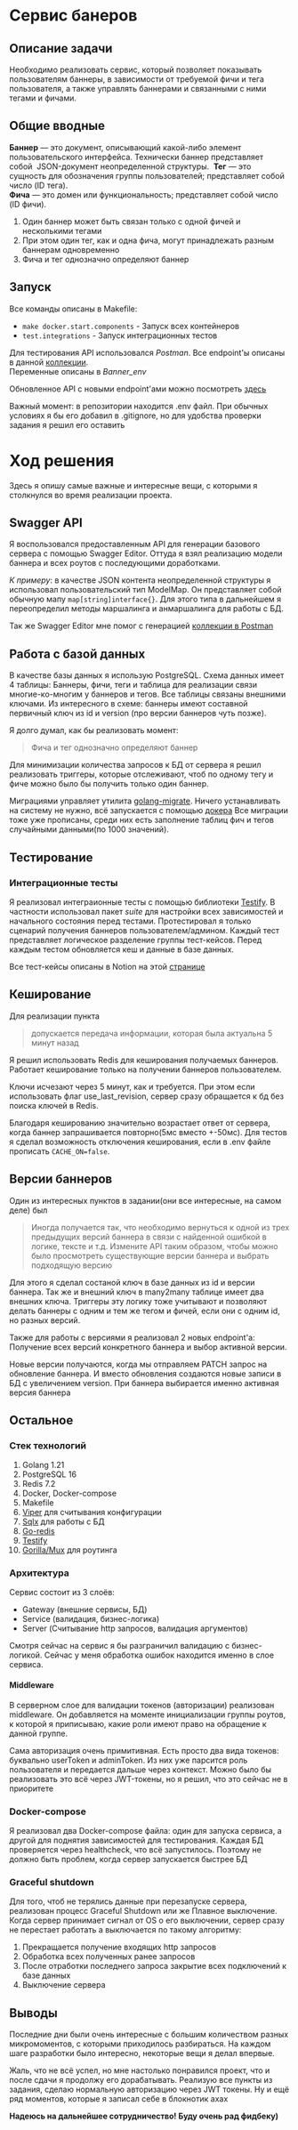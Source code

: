 # Сервис банеров
## Описание задачи
Необходимо реализовать сервис, который позволяет показывать пользователям баннеры, в зависимости от требуемой фичи и тега пользователя, а также управлять баннерами и связанными с ними тегами и фичами.
## Общие вводные
**Баннер** — это документ, описывающий какой-либо элемент пользовательского интерфейса. Технически баннер представляет собой  JSON-документ неопределенной структуры. 
**Тег** — это сущность для обозначения группы пользователей; представляет собой число (ID тега).\
**Фича** — это домен или функциональность; представляет собой число (ID фичи).

1. Один баннер может быть связан только с одной фичей и несколькими тегами
2. При этом один тег, как и одна фича, могут принадлежать разным баннерам одновременно
3. Фича и тег однозначно определяют баннер

## Запуск
Все команды описаны в Makefile:
- `make docker.start.components` - Запуск всех контейнеров
- `test.integrations` - Запуск интеграционных тестов

Для тестирования API использовался *Postman*. Все endpoint'ы описаны в данной 
[коллекции](https://www.postman.com/joint-operations-operator-99149269/workspace/banner-service/collection/28284200-aea595ab-78ed-4fd8-8ba7-7cf0148ac5c3?action=share&creator=28284200&active-environment=28284200-59b311d7-fdb3-4d47-bf6f-489278018443).\
Переменные описаны в *Banner_env* 

Обновленное API с новыми endpoint'ами можно посмотреть [здесь](./api/api.yaml)

Важный момент: в репозитории находится .env файл. 
При обычных условиях я бы его добавил в .gitignore, но для удобства проверки задания я решил его оставить 

# Ход решения
Здесь я опишу самые важные и интересные вещи, с которыми я столкнулся во время реализации проекта.

## Swagger API
Я воспользовался предоставленным API для генерации базового сервера с помощью Swagger Editor. 
Оттуда я взял реализацию модели баннера и всех роутов с последующими доработками.

*К примеру*: в качестве JSON контента неопределенной структуры я использовал пользовательский тип ModelMap. 
Он представляет собой обычную мапу `map[string]interface{}`. 
Для этого типа в дальнейшем я переопределил методы маршалинга и анмаршалинга для работы с БД.

Так же Swagger Editor мне помог с генерацией [коллекции в Postman](https://www.postman.com/joint-operations-operator-99149269/workspace/banner-service/collection/28284200-aea595ab-78ed-4fd8-8ba7-7cf0148ac5c3?action=share&creator=28284200&active-environment=28284200-59b311d7-fdb3-4d47-bf6f-489278018443)

## Работа с базой данных
В качестве базы данных я использую PostgreSQL. 
Схема данных имеет 4 таблицы: 
Баннеры, фичи, теги и таблица для реализации связи многие-ко-многим у баннеров и тегов. Все таблицы связаны внешними ключами.
Из интересного в схеме: баннеры имеют составной первичный ключ из id и version (про версии баннеров чуть позже).

Я долго думал, как бы реализовать момент:
> Фича и тег однозначно определяют баннер

Для минимизации количества запросов к БД от сервера я решил реализовать триггеры, 
которые отслеживают, чтоб по одному тегу и фиче можно было бы получить только один баннер.

Миграциями управляет утилита [golang-migrate](https://github.com/golang-migrate/migrate). 
Ничего устанавливать на систему не нужно, всё запускается с помощью [докера](./docker-compose.yml)
Все миграции тоже уже прописаны, среди них есть заполнение таблиц фич и тегов случайными данными(по 1000 значений).

## Тестирование
### Интеграционные тесты
Я реализовал интеграионные тесты с помощью библиотеки [Testify](https://github.com/stretchr/testify). 
В частности использовал пакет _suite_ для настройки всех зависимостей и начального состояния перед тестами. 
Протестировал я только сценарий получения баннеров пользователем/админом. 
Каждый тест представляет логическое разделение группы тест-кейсов. Перед каждым тестом обновляется кеш и данные в базе данных.

Все тест-кейсы описаны в Notion на этой [странице](https://longing-empress-1f5.notion.site/e3d9831789374f8788d6131b0f31ea3b?v=9ac0235a7e4248ff8f0c1b3c1db36956)

## Кеширование
Для реализации пункта 
> допускается передача информации, которая была актуальна 5 минут назад

Я решил использовать Redis для кеширования получаемых баннеров. 
Работает кеширование только на получении баннеров пользователем.

Ключи исчезают через 5 минут, как и требуется. При этом если использовать флаг use_last_revision, 
сервер сразу обращается к бд без поиска ключей в Redis. 

Благодаря кешированию значительно возрастает ответ от сервера, когда баннер запрашивается повторно(5мс вместо +-50мс). 
Для тестов я сделал возможность отключения кеширования, если в .env файле прописать `CACHE_ON=false`.

## Версии баннеров

Один из интересных пунктов в задании(они все интересные, на самом деле) был

> Иногда получается так, что необходимо вернуться к одной из трех предыдущих версий баннера в связи с найденной ошибкой в логике, 
> тексте и т.д.  Измените API таким образом, чтобы можно было просмотреть существующие версии баннера и выбрать подходящую версию

Для этого я сделал состаной ключ в базе данных из id и версии баннера. 
Так же и внешний ключ в many2many таблице имеет два внешних ключа. Триггеры эту логику тоже учитывают и позволяют делать 
баннеры с одним и тем же тегом и фичей, если они с одним id, но разных версий.

Также для работы с версиями я реализовал 2 новых endpoint'а: 
Получение всех версий конкретного баннера и выбор активной версии.

Новые версии получаются, когда мы отправляем PATCH запрос на обновление баннера. 
И вместо обновления создаются новые записи в БД с увеличением version. 
При баннера выбирается именно активная версия баннера

## Остальное
### Стек технологий
1. Golang 1.21
2. PostgreSQL 16
3. Redis 7.2
4. Docker, Docker-compose
5. Makefile
6. [Viper](https://github.com/spf13/viper) для считывания конфигурации
7. [Sqlx](https://github.com/jmoiron/sqlx) для работы с БД
8. [Go-redis](https://github.com/redis/go-redis)  
9. [Testify](https://github.com/stretchr/testify)
10. [Gorilla/Mux](https://github.com/gorilla/mux) для роутинга

### Архитектура
Сервис состоит из 3 слоёв: 
- Gateway (внешние сервисы, БД)
- Service (валидация, бизнес-логика)
- Server (Считывание http запросов, валидация аргументов)

Смотря сейчас на сервис я бы разграничил валидацию с бизнес-логикой. 
Сейчас у меня обработка ошибок находится именно в слое сервиса.

#### Middleware 
В серверном слое для валидации токенов (авторизации) реализован middleware. 
Он добавляется на моменте инициализации группы роутов, к которой я приписываю, 
какие роли имеют право на обращение к данной группе.

Сама авторизация очень примитивная. Есть просто два вида токенов: буквально userToken и adminToken. 
Из них уже парсится роль пользователя и передается дальше через контекст. 
Можно было бы реализовать это всё через JWT-токены, но я решил, что это сейчас не в приоритете

### Docker-compose
Я реализовал два Docker-compose файла: один для запуска сервиса, а другой для поднятия зависимостей для тестирования.
Каждая БД проверяется через healthcheck, что всё запустилось. 
Поэтому не должно быть проблем, когда сервер запускается быстрее БД 

### Graceful shutdown
Для того, чтоб не терялись данные при перезапуске сервера, реализован процесс Graceful Shutdown или же Плавное выключение.
Когда сервер принимает сигнал от OS о его выключении, сервер сразу не перестает работать а выключается по такому алгоритму:
1. Прекращается получение входящих http запросов
2. Обработка всех полученных ранее запросов
3. После отработки последнего запроса закрытие всех подключений к базе данных
4. Выключение сервера

## Выводы
Последние дни были очень интересные с большим количеством разных микромоментов, с которыми приходилось разбираться. 
На каждом шаге разработки было интересно, некоторые вещи я делал впервые. 

Жаль, что не всё успел, но мне настолько понравился проект, что и после сдачи я продолжу его дорабатывать. 
Реализую все пункты из задания, сделаю нормальную авторизацию через JWT токены. 
Ну и ещё ряд моментов, которые я записал себе в блокнотик ахах

**Надеюсь на дальнейшее сотрудничество! Буду очень рад фидбеку)**
